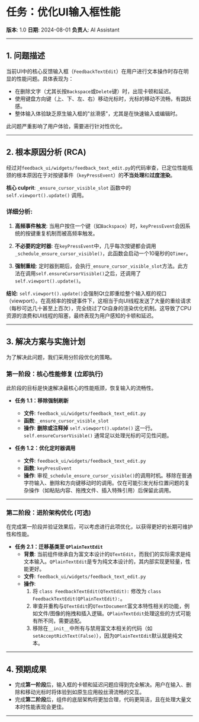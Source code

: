 # 任务：优化UI输入框性能

**版本**: 1.0
**日期**: 2024-08-01
**负责人**: AI Assistant

---

## 1. 问题描述

当前UI中的核心反馈输入框（`FeedbackTextEdit`）在用户进行文本操作时存在明显的性能问题。具体表现为：

-   在删除文字（尤其长按`Backspace`或`Delete`键）时，出现卡顿和延迟。
-   使用键盘方向键（上、下、左、右）移动光标时，光标的移动不流畅，有跳跃感。
-   整体输入体验缺乏原生输入框的"丝滑感"，尤其是在快速输入或编辑时。

此问题严重影响了用户体验，需要进行针对性优化。

---

## 2. 根本原因分析 (RCA)

经过对`feedback_ui/widgets/feedback_text_edit.py`的代码审查，已定位性能瓶颈的根本原因在于对按键事件（`keyPressEvent`）的**不当处理**和**过度渲染**。

**核心 culprit**: `_ensure_cursor_visible_slot` 函数中的 `self.viewport().update()` 调用。

### 详细分析:

1.  **高频事件触发**: 当用户按住一个键（如`Backspace`）时，`keyPressEvent`会因系统的按键重复机制而被高频率触发。

2.  **不必要的定时器**: 在`keyPressEvent`中，几乎每次按键都会调用`_schedule_ensure_cursor_visible()`，此函数会启动一个10毫秒的`QTimer`。

3.  **强制重绘**: 定时器到期后，会执行`_ensure_cursor_visible_slot`方法。此方法在调用`self.ensureCursorVisible()`之后，还调用了`self.viewport().update()`。

**结论**: `self.viewport().update()`会强制Qt立即重绘整个输入框的视口（viewport）。在高频率的按键事件下，这相当于向UI线程发送了大量的重绘请求（每秒可达几十甚至上百次），完全绕过了Qt自身的渲染优化机制。这导致了CPU资源的浪费和UI线程的阻塞，最终表现为用户感知的卡顿和延迟。

---

## 3. 解决方案与实施计划

为了解决此问题，我们采用分阶段优化的策略。

### **第一阶段：核心性能修复 (立即执行)**

此阶段的目标是快速解决最核心的性能瓶颈，恢复输入的流畅性。

-   **任务 1.1：移除强制刷新**
    -   **文件**: `feedback_ui/widgets/feedback_text_edit.py`
    -   **函数**: `_ensure_cursor_visible_slot`
    -   **操作**: **删除或注释掉** `self.viewport().update()` 这一行。`self.ensureCursorVisible()` 通常足以处理光标的可见性问题。

-   **任务 1.2：优化定时器调用**
    -   **文件**: `feedback_ui/widgets/feedback_text_edit.py`
    -   **函数**: `keyPressEvent`
    -   **操作**: 审视`_schedule_ensure_cursor_visible()`的调用时机。移除在普通字符输入、删除和方向键移动时的调用。仅在可能引发光标位置问题的复杂操作（如粘贴内容、拖拽文件、插入特殊引用）后保留此调用。

---

### **第二阶段：进阶架构优化 (可选)**

在完成第一阶段并验证效果后，可以考虑进行此项优化，以获得更好的长期可维护性和性能。

-   **任务 2.1：迁移基类至 `QPlainTextEdit`**
    -   **背景**: 当前组件继承自为富文本设计的`QTextEdit`，而我们的实际需求是纯文本输入。`QPlainTextEdit`是专为纯文本设计的，其内部实现更轻量，性能更好。
    -   **文件**: `feedback_ui/widgets/feedback_text_edit.py`
    -   **操作**:
        1.  将 `class FeedbackTextEdit(QTextEdit):` 修改为 `class FeedbackTextEdit(QPlainTextEdit):`。
        2.  审查并重构与`QTextEdit`的`QTextDocument`富文本特性相关的功能，例如文件/图像的拖拽和插入逻辑。`QPlainTextEdit`处理这些的方式可能有所不同，需要适配。
        3.  移除在`__init__`中所有与禁用富文本相关的代码（如`setAcceptRichText(False)`），因为`QPlainTextEdit`默认就是纯文本。

---

## 4. 预期成果

-   完成**第一阶段**后，输入框的卡顿和延迟问题应得到完全解决。用户在输入、删除和移动光标时将体验到如原生应用般丝滑流畅的交互。
-   完成**第二阶段**后，组件的底层架构将更加合理，代码更简洁，且在处理大量文本时性能表现会更佳。

--- 
